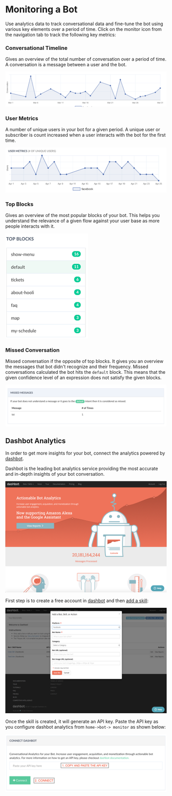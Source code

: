 # Monitoring a Bot

Use analytics data to track conversational data and fine-tune the bot using various key elements over a period of time. Click on the monitor icon from the navigation tab to track the following key metrics:

### Conversational Timeline

Gives an overview of the total number of conversation over a period of time. A conversation is a message between a user and the bot.

![](conversation.png)

### User Metrics

A number of unique users in your bot for a given period. A unique user or subscriber is count increased when a user interacts with the bot for the first time. 

![](unique-users.png)


### Top Blocks

Gives an overview of the most popular blocks of your bot. This helps you understand the relevance of a given flow against your user base as more people interacts with it.

![](top-blocks.png)
 

### Missed Conversation

Missed conversation if the opposite of top blocks. It gives you an overview the messages that bot didn't recognize and their frequency. Missed conversations calculated the bot hits the `default` block. This means that the given confidence level of an expression does not satisfy the given blocks.

![](missed-conversation.png)
 

## Dashbot Analytics

In order to get more insights for your bot, connect the analytics powered by [dashbot](https://dashbot.io).

Dashbot is the leading bot analytics service providing the most accurate and in-depth insights of your bot conversation. 

![](dashbot.png)

First step is to create a free account in [dashbot](https://www.dashbot.io) and then [add a skill](https://www.dashbot.io/bots):


![](add-skill.png)

Once the skill is created, it will generate an API key. Paste the API
key as you configure dashbot analytics from `home->bot-> monitor` as shown below:

![](monitor-dashbot-updated.png)
